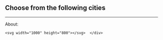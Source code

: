 <!DOCTYPE html>
<html>
  <head>
    <meta name="description" content="Capstone-Cities">
    <meta charset="utf-8">
    <meta name="viewport" content="width=device-width">
    <script src="http://cdnjs.cloudflare.com/ajax/libs/jquery/2.1.1/jquery.min.js"></script>
<link href="https://cdnjs.cloudflare.com/ajax/libs/select2/4.0.7/css/select2.min.css" rel="stylesheet" />
      <script src="https://cdnjs.cloudflare.com/ajax/libs/select2/4.0.7/js/select2.full.js"></script>
  <title>JS Bin</title>
  <style id="jsbin-css">
/* .dropDown {
  color:Black;
  font-size: 14px;

  } */

  .header {
    margin-top:20px;
    margin-left:20px;
  }

  .About {
    margin-top:20px;
    margin-left:20px;
  }

  .search {
    width: 60%;
    margin-top:20px;
    margin-left:20px;
  }

  .label {
    fill: black;
    font-family: Helvetica;
    font-size: 14px;
    text-anchor: middle;
  }

  .title {
    fill:Black;
  }

  .axis--y1 path {
  }

.axis--y2 path {
  }

  .axis--x path {
  }

  .legend--frame {
    stroke: black;
    fill: ghostwhite;
  }

  .legend--item--box {
    stroke: black;
    fill: lightsteelblue;
  }

  .legend--city--box {
    stroke: black;
  }

  .legend--item--label {
    font-family: Helvetica;
    font-size: 14px;
    fill: black;
    alignment-baseline: central;
  }

.grid path {
  display: none;
}

.grid line {
  stroke: lightgrey;
  opacity: 0.7;
}

.grid text {
  display:none;
}
</style>
</head>
<body>
  <h2 class="header">
    Choose from the following cities
  </h2>
  <hr color="purple">
    <p class="About">
      About: <br />
    </p>

  <script src="https://cdnjs.cloudflare.com/ajax/libs/d3/5.9.2/d3.min.js"></script>
<script src="https://d3js.org/d3-selection-multi.v1.min.js"></script>

  <script src="https://d3js.org/d3-selection-multi.v1.min.js"></script>

<script src="https://d3js.org/d3.v5.min.js" charset="utf-8"></script>

<!--   <script src="http://cdnjs.cloudflare.com/ajax/libs/select2/3.5.0/select2.min.js"></script>
  <script src="select2.js"></script> -->
<!--
  <script type="text/javascript" src="https://select2.github.io/vendor/js/jquery.min.js"></script>
    <script type="text/javascript" src="https://select2.github.io/dist/js/select2.full.js"></script> -->


  <div id="chart">
    <div id="search">
    </div>

    <svg width="1000" height="800"></svg>  </div>
<script id="jsbin-javascript">
var STATS_BY_CITY_URL = "https://raw.githubusercontent.com/rohuniyer/a_story_of_cities_and_patents/master/city_stats.json";
var TEST_URL = "https://raw.githubusercontent.com/tingyuc3/Data/master/cityTest.json";

Promise.all([d3.json(STATS_BY_CITY_URL)])
  .then(createChart);

// d3.json("https://raw.githubusercontent.com/rohuniyer/a_story_of_cities_and_patents/master/city_stats.json", function (stats){
//     var allData = stats
//    createChart(allData);
//     });

// d3.json(STATS_BY_CITY_URL).then(createChart)

function createChart(allData) {    
  var data = Object.values(allData[0]),
      cities  = data
  .map(d=>Object.keys(d))[0]
  .map((d,i)=>{
    return {id:i,text:d};}),
      //   .map((d,i)=>{city = d.split('_')[0];
      //                state = d.split('_')[1];
      //                city_state = city[0].toUpperCase()+city.slice(1)+', '+state.toUpperCase();
      //                return {id:i,text:city_state};}),

            features = Object.keys(
              data.map(d=>Object.values(d))
              .flat(1)[1])
        .sort(),
//       features = ['regular_establishments',
//                   'Award Sum',
//                   'total_earned_bachelor',
//                   'percent_graduate',
//                   'performance_amount',
//                   'Score_invented',
//                   'Award Mean',
//                   'total_less_than_bachelor',
//                   'total_foreign',
//                   'median_household_income',
//                   'scaled_population',
//                   'scaled_perc_creative_class',
//                   'Company Count',
//                   'total_earned_graduate_degree',
//                   'percent_foreign_born',
//                   'recipient_count',
//                   'total_population',
//                   'recipient_amount',
//                   'total_native',
//                   'percent_creative_class',
//                   'Score_assigned',
//                   'percent_bachelors',
//                   'empowerment_zone',
//                   'performance_count',
//                   'creative_establishment_ratio',
//                   'company_count_perc',
//                   'inventor_patents',
//                   'Patents',
//                   'city_for_viewing',
//                   'performance_mean',
//                   'regular_employees',
//                   'creative_employees',
//                   'Year',
//                   'creative_establishments',
//                   'recipient_mean'],

      //   .map(d=>d
      //        .replace('_',' ')
      //        .replace('_',' ')
      //        .replace('_',' '))
      svg = d3.select("svg"),
      g = svg.append("g"),
      gPlot = svg.append("g"),
      pArea = [400, 150, 750, 500],
      pSize = [pArea[2]-pArea[0], pArea[3]-pArea[1]],
      color = ['red', 'blue'];    

  function cityData(city) {
    newData = data.map(d=>Object.entries(d))
      .flat(1)
      .filter(d=>(d[0]==city))
      .map(d=>d[1]);
    return newData
  }

  function createPlot(g, feature, city) {
    d3.select(".title").remove()
    d3.select(".axis--x").remove()
    d3.select(".axis--y1").remove()
    d3.select(".axis--y2").remove()

    var cityCount = city.length,
        data1 = cityData(city[0]).map(
          (d,i)=>{
            if (d!==null){
              return [d['Year'], d[feature]];
            } else {
              return [2001+i, 0];
            }
          }
        ),
        minValue1 = d3.min(data1, d=>d[1]),
        maxValue1 = d3.max(data1, d=>d[1]),
        x = d3.scaleBand()
    .domain(d3.range(2001, 2013))
    .range([pArea[0], pArea[2]]),
        xAxis = d3.axisBottom(x),
        y1 = d3.scaleLinear()
    .domain([minValue1*0.9, maxValue1*1.1])
    .range([pArea[3], pArea[1]]),
        yAxisLeft = d3.axisLeft(y1);

    if(cityCount==2){
      var data2 = cityData(city[1]).map(
        (d,i)=>{
          if (d!==null){
            return [d['Year'], d[feature]];
          } else {
            return [2001+i, 0]
          }
        }
      ),
          minValue2 = d3.min(data2, d=>d[1]),
          maxValue2 = d3.max(data2, d=>d[1]),
          y2 = d3.scaleLinear()
      .domain([minValue2, maxValue2])
      .range([pArea[3], pArea[1]]),
          yAxisRight= d3.axisRight(y2);

      //           minValue = Math.min(d3.min(data1, d=>d[1]), d3.min(data2, d=>d[1]));
      //           maxValue = Math.max(d3.max(data1, d=>d[1]), d3.max(data2, d=>d[1]));
    }

    //         console.log(d3.max(data1, d=>d[1]))
    //         console.log(d3.max(data2, d=>d[1]))
    //         console.log(data1)
    //         console.log(data2)

    gPlot.append("text")
      .attr("class", "title")
      .attr("x", x.range()[0]+20)
      .attr("y", 130)
      .text(feature+" from 2001-2012");

    gPlot.append("rect")
      .attr("x", pArea[0])
      .attr("y", pArea[1])
      .attr("width", pSize[0])
      .attr("height", pSize[1])
      .attr('fill', 'seashell')

    gPlot.append('g')
      .attr("class", "axis axis--x")
      .attr("transform", `translate(0,${pArea[3]})`)
      .call(xAxis)
      .append("text")
      .attr("class", "label")
      .attr("x", (x.range()[0]+x.range()[1])*0.5)
      .attr("y", 40)
      .text("Year");

    gPlot.append('g')
      .attr("class", "axis axis--y1")
      .attr("transform", `translate(${pArea[0]},0)`)
      .call(yAxisLeft)
      .append("text")
      .attr("class", "label")
      .attr("transform", "rotate(-90)")
      .attr("x", -(y1.range()[0]+y1.range()[1])*0.5)
      .attr("y", -70)
      .text(feature);


    //     gPlot.append("g")
    //     .attr("class", "axis grid")
    //     .attr("transform", `translate(0,${pArea[3]})`)
    //     .call(d3.axisBottom(x)
    //           .ticks(5, "I")
    //           .tickSizeInner(-350));

    gPlot.append('path')
      .datum(data1)
      .transition().duration(2000)
      .attr("fill", "none")
      .attr("stroke", color[0])
      .attr("stroke-width", 1.5)
      .attr("d", d3.line()
            .curve(d3.curveBasis)
            .x(d=>x(d[0])+14.5)
            .y(d=>y1(d[1])));     

    if (cityCount==2){
      gPlot.append('path')
        .datum(data2)
        .transition().duration(2000)
        .attr("fill", "none")
        .attr("stroke", color[1])
        .attr("stroke-width", 1.5)
        .attr("d", d3.line()
              .curve(d3.curveBasis)
              .x(d=>x(d[0])+14.5)
              .y(d=>y2(d[1])));

      gPlot.append('g')
        .attr("class", "axis axis--y2")
        .attr("transform", `translate(${pArea[2]},0)`)
        .call(yAxisRight)
        .append("text")
        .attr("class", "label")
        .attr("transform", "rotate(-90)")
        .attr("x", -(y2.range()[0]+y2.range()[1])*0.5)
        .attr("y", 70)
        .text(feature);
    }


    var cityLegend = gPlot.append("g")
    .attr("transform", `translate(${pArea[2]+70}, ${pArea[1]})`);

    cityLegend.append("rect")
      .attr("class", "legend--frame")
      .attr("x", 0)
      .attr("y", 0)
      .attr("width", 120)
      .attr("height", 50);

    var legendNames =cityLegend.selectAll(".legend--item--box")
    .data(city)
    .enter().append("g");

    legendNames.append("rect")
      .attr("class", "legend--city--box")
      .attr("x", 5)
      .attr("y", (d,i) => (i*20+10))
      .attr("width", 10)
      .attr("height", 10)
      .attr("fill", (d,i)=>color[i]);

    legendNames.append("text")
      .attr("class", "legend--item--label")
      .attr("x", 25)
      .attr("y", (d,i) => (15+i*20))
      .text((d, i) => d);

  }

  $('#search').select2({
    data: cities,
    placeholder: "Select a City",
    multiple:'multiple',
    allowClear: true,
    maximumSelectionLength: 2,
    containerCssClass: "search"});

  var legend = g.append("g")
  .attr("transform", "translate(20,30)");

  legend.append("rect")
    .attr("class", "legend--frame")
    .attr("x", 0)
    .attr("y", 0)
    .attr("width", 250)
    .attr("height", 710);

  var legendItems = legend.selectAll(".legend--item--box")
  .data(features)
  .enter().append("g");

  legendItems.append("rect")
    .attr("class", "legend--item--box")
    .attr("x", 5)
    .attr("y", (d,i) => (i*20+10))
    .attr("width", 10)
    .attr("height", 10);

  legendItems.append("text")
    .attr("class", "legend--item--label")
    .attr("x", 25)
    .attr("y", (d,i) => (15+i*20))
    .text((d, i) => d);

//   console.log($("#search").select2('data'))  

  $("#search").on('change', function(){
    var output = ($("#search").select2('data')
                  .map(d=>Object.values(d)[2]));
    legendItems.on("click", d=> createPlot(gPlot, d, output));
  })
}
</script>

</body>
</html>

